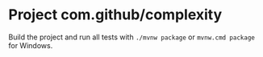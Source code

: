 # Project com.github/complexity

Build the project and run all tests with `./mvnw package` or `mvnw.cmd package` for Windows.
